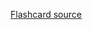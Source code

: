 [Flashcard source](https://github.com/jwasham/computer-science-flash-cards/blob/master/cards-jwasham-extreme.db)
